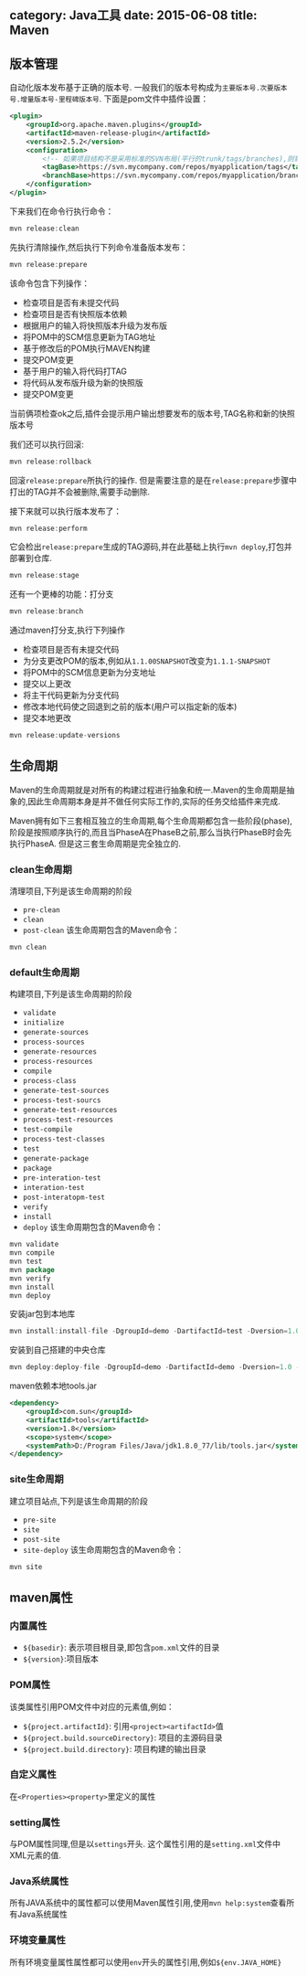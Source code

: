 category: Java工具
date: 2015-06-08
title: Maven
---
## 版本管理
自动化版本发布基于正确的版本号. 一般我们的版本号构成为`主要版本号.次要版本号.增量版本号-里程碑版本号`. 下面是pom文件中插件设置：
```xml
<plugin>
	<groupId>org.apache.maven.plugins</groupId>
    <artifactId>maven-release-plugin</artifactId>
    <version>2.5.2</version>
    <configuration>
		<!-- 如果项目结构不是采用标准的SVN布局(平行的trunk/tags/branches),则需要配置下面俩项 -->
		<tagBase>https://svn.mycompany.com/repos/myapplication/tags</tagBase>
		<branchBase>https://svn.mycompany.com/repos/myapplication/branchs</branchBase>
    </configuration>
</plugin>
```
下来我们在命令行执行命令：
```java
mvn release:clean
```
先执行清除操作,然后执行下列命令准备版本发布：
```java
mvn release:prepare
```
该命令包含下列操作：
* 检查项目是否有未提交代码
* 检查项目是否有快照版本依赖
* 根据用户的输入将快照版本升级为发布版
* 将POM中的SCM信息更新为TAG地址
* 基于修改后的POM执行MAVEN构建
* 提交POM变更
* 基于用户的输入将代码打TAG
* 将代码从发布版升级为新的快照版
* 提交POM变更

当前俩项检查ok之后,插件会提示用户输出想要发布的版本号,TAG名称和新的快照版本号

我们还可以执行回滚:
```java
mvn release:rollback
```
回滚`release:prepare`所执行的操作. 但是需要注意的是在`release:prepare`步骤中打出的TAG并不会被删除,需要手动删除.

接下来就可以执行版本发布了：
```java
mvn release:perform
```
它会检出`release:prepare`生成的TAG源码,并在此基础上执行`mvn deploy`,打包并部署到仓库.


```java
mvn release:stage
```

还有一个更棒的功能：打分支
```java
mvn release:branch
```
通过maven打分支,执行下列操作
* 检查项目是否有未提交代码
* 为分支更改POM的版本,例如从`1.1.00SNAPSHOT`改变为`1.1.1-SNAPSHOT`
* 将POM中的SCM信息更新为分支地址
* 提交以上更改
* 将主干代码更新为分支代码
* 修改本地代码使之回退到之前的版本(用户可以指定新的版本)
* 提交本地更改


```java
mvn release:update-versions
```

## 生命周期
Maven的生命周期就是对所有的构建过程进行抽象和统一.Maven的生命周期是抽象的,因此生命周期本身是并不做任何实际工作的,实际的任务交给插件来完成.

Maven拥有如下三套相互独立的生命周期,每个生命周期都包含一些阶段(phase),阶段是按照顺序执行的,而且当PhaseA在PhaseB之前,那么当执行PhaseB时会先执行PhaseA. 但是这三套生命周期是完全独立的.

### clean生命周期
清理项目,下列是该生命周期的阶段
* `pre-clean`
* `clean`
* `post-clean`
该生命周期包含的Maven命令：
```java
mvn clean
```

### default生命周期
构建项目,下列是该生命周期的阶段
* `validate`
* `initialize`
* `generate-sources`
* `process-sources`
* `generate-resources`
* `process-resources`
* `compile`
* `process-class`
* `generate-test-sources`
* `process-test-sourcs`
* `generate-test-resources`
* `process-test-resources`
* `test-compile`
* `process-test-classes`
* `test`
* `generate-package`
* `package`
* `pre-interation-test`
* `interation-test`
* `post-interatopm-test`
* `verify`
* `install`
* `deploy`
该生命周期包含的Maven命令：
```java
mvn validate
mvn compile
mvn test
mvn package
mvn verify
mvn install
mvn deploy
```

安装jar包到本地库
```java
mvn install:install-file -DgroupId=demo -DartifactId=test -Dversion=1.0 -Dpackaging=jar -Dfile=E:\XingeApp.jar
```
安装到自己搭建的中央仓库
```java
mvn deploy:deploy-file -DgroupId=demo -DartifactId=demo -Dversion=1.0 -Dpackaging=jar -Dfile=E:\XingeApp.jar -Durl=[url] -DrepositoryId=[id]
```

maven依赖本地tools.jar
```xml
<dependency>
    <groupId>com.sun</groupId>
    <artifactId>tools</artifactId>
    <version>1.8</version>
    <scope>system</scope>
    <systemPath>D:/Program Files/Java/jdk1.8.0_77/lib/tools.jar</systemPath>
</dependency>
```

### site生命周期
建立项目站点,下列是该生命周期的阶段
* `pre-site`
* `site`
* `post-site`
* `site-deploy`
该生命周期包含的Maven命令：
```java
mvn site
```


## maven属性
### 内置属性
* `${basedir}`: 表示项目根目录,即包含`pom.xml`文件的目录
* `${version}`:项目版本

### POM属性
该类属性引用POM文件中对应的元素值,例如：
* `${project.artifactId}`: 引用`<project><artifactId>`值
* `${project.build.sourceDirectory}`: 项目的主源码目录
* `${project.build.directory}`: 项目构建的输出目录

### 自定义属性
在`<Properties><property>`里定义的属性

### setting属性
与POM属性同理,但是以`settings`开头. 这个属性引用的是`setting.xml`文件中XML元素的值.

### Java系统属性
所有JAVA系统中的属性都可以使用Maven属性引用,使用`mvn help:system`查看所有Java系统属性

### 环境变量属性
所有环境变量属性属性都可以使用`env`开头的属性引用,例如`${env.JAVA_HOME}`
